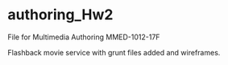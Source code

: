# authoring_Hw2

File for Multimedia Authoring MMED-1012-17F

Flashback movie service with grunt files added and wireframes.
